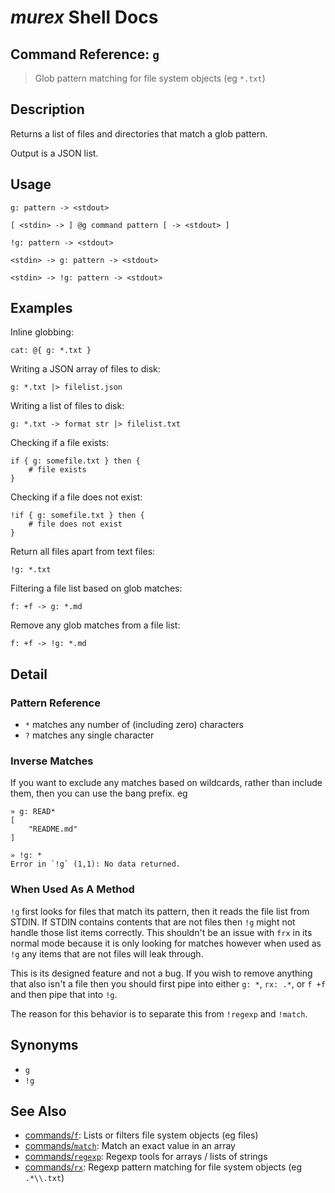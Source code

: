 # _murex_ Shell Docs

## Command Reference: `g`

> Glob pattern matching for file system objects (eg `*.txt`)

## Description

Returns a list of files and directories that match a glob pattern.

Output is a JSON list.

## Usage

    g: pattern -> <stdout>
    
    [ <stdin> -> ] @g command pattern [ -> <stdout> ]
    
    !g: pattern -> <stdout>
    
    <stdin> -> g: pattern -> <stdout>
    
    <stdin> -> !g: pattern -> <stdout>

## Examples

Inline globbing:

    cat: @{ g: *.txt }
    
Writing a JSON array of files to disk:

    g: *.txt |> filelist.json
    
Writing a list of files to disk:

    g: *.txt -> format str |> filelist.txt
    
Checking if a file exists:

    if { g: somefile.txt } then {
        # file exists
    }
    
Checking if a file does not exist:

    !if { g: somefile.txt } then {
        # file does not exist
    }
    
Return all files apart from text files:

    !g: *.txt
    
Filtering a file list based on glob matches:

    f: +f -> g: *.md
    
Remove any glob matches from a file list:

    f: +f -> !g: *.md

## Detail

### Pattern Reference

* `*` matches any number of (including zero) characters
* `?` matches any single character

### Inverse Matches

If you want to exclude any matches based on wildcards, rather than include
them, then you can use the bang prefix. eg

    » g: READ*
    [
        "README.md"
    ]
    
    » !g: *
    Error in `!g` (1,1): No data returned.
    
### When Used As A Method

`!g` first looks for files that match its pattern, then it reads the file list
from STDIN. If STDIN contains contents that are not files then `!g` might not
handle those list items correctly. This shouldn't be an issue with `frx` in its
normal mode because it is only looking for matches however when used as `!g`
any items that are not files will leak through.

This is its designed feature and not a bug. If you wish to remove anything that
also isn't a file then you should first pipe into either `g: *`, `rx: .*`, or
`f +f` and then pipe that into `!g`.

The reason for this behavior is to separate this from `!regexp` and `!match`.

## Synonyms

* `g`
* `!g`


## See Also

* [commands/`f`](../commands/f.md):
  Lists or filters file system objects (eg files)
* [commands/`match`](../commands/match.md):
  Match an exact value in an array
* [commands/`regexp`](../commands/regexp.md):
  Regexp tools for arrays / lists of strings
* [commands/`rx`](../commands/rx.md):
  Regexp pattern matching for file system objects (eg `.*\\.txt`)